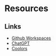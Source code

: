 # Resources

## Links

- [Github Workspaces](https://copilot-workspace.githubnext.com/)
- [ChatGPT](https://chatgpt.com/)
- [Coolors](https://coolors.co/)
